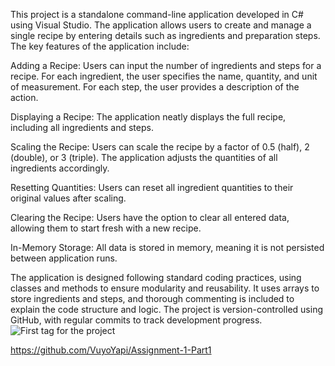 This project is a standalone command-line application developed in C# using Visual Studio. The application allows users to create and manage a single recipe by entering details such as ingredients and preparation steps. The key features of the application include:

Adding a Recipe: Users can input the number of ingredients and steps for a recipe. For each ingredient, the user specifies the name, quantity, and unit of measurement. For each step, the user provides a description of the action.

Displaying a Recipe: The application neatly displays the full recipe, including all ingredients and steps.

Scaling the Recipe: Users can scale the recipe by a factor of 0.5 (half), 2 (double), or 3 (triple). The application adjusts the quantities of all ingredients accordingly.

Resetting Quantities: Users can reset all ingredient quantities to their original values after scaling.

Clearing the Recipe: Users have the option to clear all entered data, allowing them to start fresh with a new recipe.

In-Memory Storage: All data is stored in memory, meaning it is not persisted between application runs.

The application is designed following standard coding practices, using classes and methods to ensure modularity and reusability. It uses arrays to store ingredients and steps, and thorough commenting is included to explain the code structure and logic. The project is version-controlled using GitHub, with regular commits to track development progress.
![First tag for the project](https://github.com/user-attachments/assets/d12bc99e-4309-4358-abee-a1d78372bd8b)

https://github.com/VuyoYapi/Assignment-1-Part1
